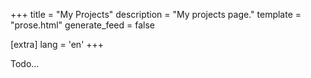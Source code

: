 +++
title = "My Projects"
description = "My projects page."
template = "prose.html"
generate_feed = false

[extra]
lang = 'en'
+++


Todo...